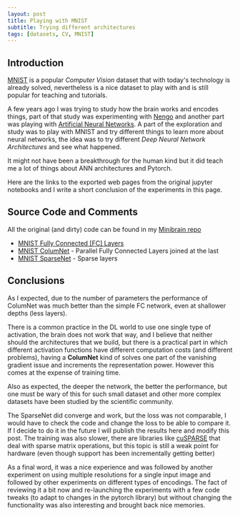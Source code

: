 ```yaml
---
layout: post
title: Playing with MNIST
subtitle: Trying different architectures
tags: [datasets, CV, MNIST]
---
```


## Introduction
[MNIST](http://yann.lecun.com/exdb/mnist/) is a popular _Computer Vision_ dataset that with today's technology is already solved, nevertheless is a nice dataset to play with and is still popular for teaching and tutorials.

A few years ago I was trying to study how the brain works and encodes things, part of that study was experimenting with [Nengo](https://www.nengo.ai/) and another part was playing with [Artificial Neural Networks](https://en.wikipedia.org/wiki/Artificial_neural_network).
A part of the exploration and study was to play with MNIST and try different things to learn more about neural networks, the idea was to try different _Deep Neural Network Architectures_ and see what happened.

It might not have been a breakthrough for the human kind but it did teach me a lot of things about ANN architectures and Pytorch.

Here are the links to the exported web pages from the original jupyter notebooks and I write a short conclusion of the experiments in this page.

## Source Code and Comments

All the original (and dirty) code can be found in my [Minibrain repo](https://github.com/leomrocha/minibrain/tree/master/experiments/mnist)

* [MNIST Fully Connected [FC] Layers](https://leomrocha.github.io/minibrain/mnist_study_1_FC_layers.html)
* [MNIST ColumNet](https://leomrocha.github.io/minibrain/mnist_study_2_ColumNet.html) - Parallel Fully Connected Layers joined at the last 
* [MNIST SparseNet](https://leomrocha.github.io/minibrain/mnist_study_3_SparseNet.html) - Sparse layers

## Conclusions

As I expected, due to the number of parameters the performance of ColumNet was much better than the simple FC network, even at shallower depths (less layers). 

There is a common practice in the DL world to use one single type of activation, the brain does not work that way, and I believe that neither should the architectures that we build, but there is a practical part in which different activation functions have different computation costs (and different problems), having a **ColumNet** kind of solves one part of the vanishing gradient issue and increments the representation power. However this comes at the expense of training time.

Also as expected, the deeper the network, the better the performance, but one must be wary of this for such small dataset and other more complex datasets have been studied by the scientific community.

The SparseNet did converge and work, but the loss was not comparable, I would have to check the code and change the loss to be able to compare it. If I decide to do it in the future I will publish the results here and modify this post. The training was also slower, there are libraries like [cuSPARSE](https://developer.nvidia.com/cusparse) that deal with sparse matrix operations, but this topic is still a weak point for hardware (even though support has been incrementally getting better)


As a final word, it was a nice experience and was followed by another experiment on using multiple resolutions for a single input image and followed by other experiments on different types of encodings. The fact of reviewing it a bit now and re-launching the experiments with a few code tweaks (to adapt to changes in the pytorch library) but without changing the functionality was also interesting and brought back nice memories.

